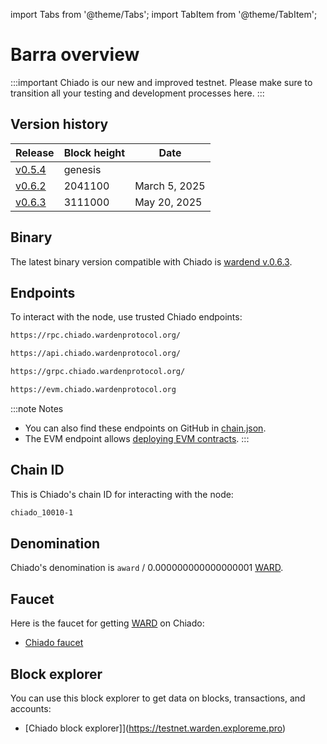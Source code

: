 ﻿---
sidebar_position: 1
---

import Tabs from '@theme/Tabs';
import TabItem from '@theme/TabItem';

# Barra overview

:::important
Chiado is our new and improved testnet. Please make sure to transition all your testing and development processes here.
:::

## Version history

| Release                                                                         | Block height         | Date          |
| ------------------------------------------------------------------------------- | -------------------- | ------------- |
| [v0.5.4](https://github.com/warden-protocol/wardenprotocol/releases/tag/v0.5.4) | genesis              |               |
| [v0.6.2](https://github.com/warden-protocol/wardenprotocol/releases/tag/v0.6.2) | 2041100              | March 5, 2025 |
| [v0.6.3](https://github.com/warden-protocol/wardenprotocol/releases/tag/v0.6.3) | 3111000              | May 20, 2025  |

## Binary

The latest binary version compatible with Chiado is [wardend v.0.6.3](https://github.com/warden-protocol/wardenprotocol/releases/tag/v0.6.3).


## Endpoints

To interact with the node, use trusted Chiado endpoints:

```bash title="RPC"
https://rpc.chiado.wardenprotocol.org/
```

```bash title="REST"
https://api.chiado.wardenprotocol.org/
```

```bash title="gRPC"
https://grpc.chiado.wardenprotocol.org/
```

```bash title="EVM"
https://evm.chiado.wardenprotocol.org
```

:::note Notes
- You can also find these endpoints on GitHub in [chain.json](https://github.com/warden-protocol/networks/tree/main/testnets/chiado/chain.json).
- The EVM endpoint allows [deploying EVM contracts](/build-an-agent/deploy-an-evm-contract).
:::

## Chain ID

This is Chiado's chain ID for interacting with the node:

```bash
chiado_10010-1
```

## Denomination

Chiado's denomination is `award` / 0.000000000000000001 [WARD](/tokens/ward-token/ward).

## Faucet

Here is the faucet for getting [WARD](/tokens/ward-token/ward) on Chiado:

- [Chiado faucet](https://faucet.chiado.wardenprotocol.org/)

## Block explorer

You can use this block explorer to get data on blocks, transactions, and accounts:

- [Chiado block explorer]](https://testnet.warden.exploreme.pro)
